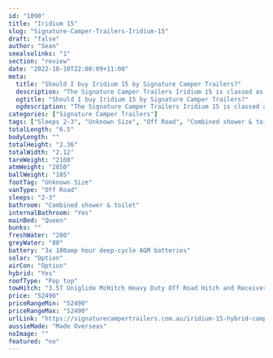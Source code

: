 ```yaml
---
id: "1090"
title: "Iridium 15"
slug: "Signature-Camper-Trailers-Iridium-15"
draft: "false"
author: "Sean"
seealsolinks: "1"
section: "review"
date: "2022-10-10T22:00:09+11:00"
meta:
  title: "Should I buy Iridium 15 by Signature Camper Trailers?"
  description: "The Signature Camper Trailers Iridium 15 is classed as Off Road, and sleeps 2-3 people. It is Made Overseas and comes in at Unknown Size. It generally has Combined shower & toilet."
  ogtitle: "Should I buy Iridium 15 by Signature Camper Trailers?"
  ogdescription: "The Signature Camper Trailers Iridium 15 is classed as Off Road, and sleeps 2-3 people. It is Made Overseas and comes in at Unknown Size. It generally has Combined shower & toilet."
categories: ["Signature Camper Trailers"]
tags: ["Sleeps 2-3", "Unknown Size", "Off Road", "Combined shower & toilet", "Pop top", "50 - 60k", "Made Overseas"]
totalLength: "6.5"
bodyLength: ""
totalHeight: "2.36"
totalWidth: "2.12"
tareWeight: "2160"
atmWeight: "2850"
ballWeight: "185"
footTag: "Unknown Size"
vanType: "Off Road"
sleeps: "2-3"
bathroom: "Combined shower & toilet"
internalBathroom: "Yes"
mainBed: "Queen"
bunks: ""
freshWater: "200"
greyWater: "80"
battery: "3x 100amp hour deep-cycle AGM batteries"
solar: "Option"
airCon: "Option"
hybrid: "Yes"
roofType: "Pop top"
towHitch: "3.5T Uniglide McHitch Heavy Duty Off Road Hitch and Receiver"
price: "52490"
priceRangeMin: "52490"
priceRangeMax: "52490"
urlLink: "https://signaturecampertrailers.com.au/iridium-15-hybrid-camper/"
aussieMade: "Made Overseas"
noImage: ""
featured: "no"
---
```

